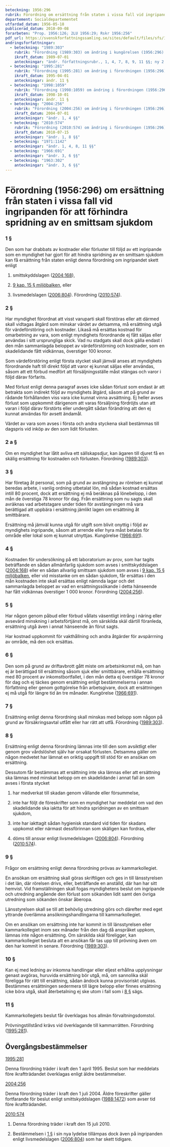 ```yaml
---
beteckning: 1956:296
rubrik: Förordning om ersättning från staten i vissa fall vid ingripanden för att förhindra spridning av en smittsam sjukdom
departement: Socialdepartementet
utfardad_datum: 1956-05-18
publicerad_datum: 2010-09-08
forarbeten: "Prop. 1956:126; 2LU 1956:29; Rskr 1956:256"
pdf_url: https://svenskforfattningssamling.se/sites/default/files/sfs/1956-05/SFS1956-296.pdf
andringsforfattningar:
  - beteckning: "1989:303"
    rubrik: "Förordning (1989:303) om ändring i kungörelsen (1956:296) om ersättning av statsmedel i vissa fall vid ingripanden i hälsovårdens intresse"
    ikraft_datum: 1989-07-01
    anteckningar: "ändr. författningsrubr., 1, 4, 7, 8, 9, 11 §§; ny 2 a §"
  - beteckning: "1995:281"
    rubrik: "Förordning (1995:281) om ändring i förordningen (1956:296) om ersättning från staten i vissa fall vid ingripanden för att förhindra spridning av en smittsam sjukdom"
    ikraft_datum: 1995-04-01
    anteckningar: ändr. 11 §
  - beteckning: "1998:1059"
    rubrik: "Förordning (1998:1059) om ändring i förordningen (1956:296) om ersättning från staten i vissa fall vid ingripanden för att förhindra spridning av en smittsam sjukdom"
    ikraft_datum: 1998-10-01
    anteckningar: ändr. 11 §
  - beteckning: "2004:256"
    rubrik: "Förordning (2004:256) om ändring i förordningen (1956:296) om ersättning från staten i vissa fall vid ingripanden för att förhindra spridning av en smittsam sjukdom"
    ikraft_datum: 2004-07-01
    anteckningar: "ändr. 1, 4 §§"
  - beteckning: "2010:574"
    rubrik: "Förordning (2010:574) om ändring i förordningen (1956:296) om ersättning från staten i vissa fall vid ingripanden för att förhindra spridning av en smittsam sjukdom"
    ikraft_datum: 2010-07-15
    anteckningar: "ändr. 1, 8 §§"
  - beteckning: "1971:1142"
    anteckningar: "ändr. 1, 4, 8, 11 §§"
  - beteckning: "1966:691"
    anteckningar: "ändr. 3, 6 §§"
  - beteckning: "1963:302"
    anteckningar: "ändr. 3, 6 §§"
---
```


# Förordning (1956:296) om ersättning från staten i vissa fall vid ingripanden för att förhindra spridning av en smittsam sjukdom

### 1 §

Den som har drabbats av kostnader eller förluster till följd av ett ingripande som en myndighet har gjort för att hindra spridning av en smittsam sjukdom kan få ersättning från staten enligt denna förordning om ingripandet skett enligt

1. smittskyddslagen ([2004:168](https://selex.se/eli/sfs/2004/168)),

2. [9 kap. 15 § miljöbalken](https://selex.se/eli/sfs/1998/808#kap9.15), eller

3. livsmedelslagen ([2006:804](https://selex.se/eli/sfs/2006/804)). Förordning ([2010:574](https://selex.se/eli/sfs/2010/574)).

### 2 §

Har myndighet förordnat att visst varuparti skall förstöras eller att därmed skall vidtagas åtgärd som minskar värdet av detsamma, må ersättning utgå för värdeförstöring och kostnader. Likaså må ersättas kostnad för omarbetning av vara, som enligt myndighets förordnande ej fått säljas eller användas i sitt ursprungliga skick. Vad nu stadgats skall dock gälla endast i den mån sammanlagda beloppet av värdeförstörning och kostnader, som en skadelidande fått vidkännas, överstiger 100 kronor.

Som värdeförstöring enligt första stycket skall jämväl anses att myndighets förordnande haft till direkt följd att varor ej kunnat säljas eller användas, såsom att ett förbud medfört att försäljningsställe måst stängas och varor i följd därav förfarits.

Med förlust enligt denna paragraf avses icke sådan förlust som endast är att betrakta som indirekt följd av myndighets åtgärd, såsom att på grund av rådande förhållanden viss vara icke kunnat vinna avsättning. Ej heller avses förlust som uppkommit därigenom att varas försäljning fördröjts utan att varan i följd därav förstörts eller undergått sådan förändring att den ej kunnat  användas för avsett ändamål.

Värdet av vara som avses i första och andra styckena skall bestämmas till dagspris vid inköp av den som lidit förlusten.

### 2 a §

Om en myndighet har låtit avliva ett sällskapsdjur, kan ägaren till djuret få en skälig ersättning för kostnaden och förlusten. Förordning ([1989:303](https://selex.se/eli/sfs/1989/303)).

### 3 §

Har företag åt personal, som på grund av avstängning av rörelsen ej kunnat beredas arbete, i vanlig ordning utbetalat lön, må sådan kostnad ersättas intill 80 procent, dock att ersättning ej må beräknas på lönebelopp, i den mån de överstiga 78 kronor för dag. Från ersättning som nu sagts skall avräknas  vad arbetstagare under tiden för avstängningen må vara berättigad att uppbära i ersättning jämlikt lagen om ersättning åt  smittbärare.

Ersättning må jämväl kunna utgå för utgift som blivit onyttig i följd av myndighets ingripande, såsom att arrende eller hyra måst betalas för område eller lokal som ej kunnat utnyttjas.  Kungörelse ([1966:691](https://selex.se/eli/sfs/1966/691)).

### 4 §

Kostnaden för undersökning på ett laboratorium av prov, som har tagits beträffande en sådan allmänfarlig sjukdom som avses i smittskyddslagen ([2004:168](https://selex.se/eli/sfs/2004/168)) eller en sådan allvarlig smittsam sjukdom som avses i [9 kap. 15 § miljöbalken](https://selex.se/eli/sfs/1998/808#kap9.15), eller vid misstanke om en sådan sjukdom, får ersättas i den mån kostnaden inte skall ersättas enligt nämnda lagar och det sammanlagda beloppet av vad en ersättningssökande i detta hänseende har fått vidkännas överstiger 1 000 kronor. Förordning ([2004:256](https://selex.se/eli/sfs/2004/256)).

### 5 §

Har någon genom påbud eller förbud vållats väsentligt intrång i näring eller avsevärd minskning i arbetsförtjänst må, om särskilda skäl därtill föranleda, ersättning utgå även i annat hänseende än förut sagts.

Har kostnad uppkommit för vakthållning och andra åtgärder för avspärrning av område, må den ock ersättas.

### 6 §

Den som på grund av driftavbrott gått miste om arbetsinkomst må, om han ej är berättigad till ersättning såsom sjuk eller smittbärare, erhålla ersättning med 80 procent av inkomstbortfallet, i den mån detta ej överstiger 78 kronor för dag och ej täckes genom ersättning enligt bestämmelserna i annan författning eller genom gottgörelse från arbetsgivare, dock att ersättningen ej må utgå för längre tid än tre månader. Kungörelse ([1966:691](https://selex.se/eli/sfs/1966/691)).

### 7 §

Ersättning enligt denna förordning skall minskas med belopp som någon på grund av försäkringsavtal utfått eller har rätt att utfå. Förordning ([1989:303](https://selex.se/eli/sfs/1989/303)).

### 8 §

Ersättning enligt denna förordning lämnas inte till den som avsiktligt eller genom grov vårdslöshet själv har orsakat förlusten. Detsamma gäller om någon medvetet har lämnat en oriktig uppgift till stöd för en ansökan om ersättning.

Dessutom får bestämmas att ersättning inte ska lämnas eller att ersättning ska lämnas med minskat belopp om en skadelidande i annat fall än som avses i första stycket

1. har medverkat till skadan genom vållande eller försummelse,

2. inte har följt de föreskrifter som en myndighet har meddelat om vad den skadelidande ska iaktta för att hindra spridningen av en smittsam sjukdom,

3. inte har iakttagit sådan hygienisk standard vid tiden för skadans uppkomst eller närmast dessförinnan som skäligen kan fordras, eller

4. döms till ansvar enligt livsmedelslagen ([2006:804](https://selex.se/eli/sfs/2006/804)). Förordning ([2010:574](https://selex.se/eli/sfs/2010/574)).

### 9 §

Frågor om ersättning enligt denna förordning prövas av kammarkollegiet.

En ansökan om ersättning skall göras skriftligen och ges in till länsstyrelsen i det län, där rörelsen drivs, eller, beträffande en anställd, där han har sitt hemvist. Vid framställningen skall fogas myndighetens beslut om ingripande och utredning angående den förlust som sökanden lidit samt den övriga utredning som sökanden önskar åberopa.

Länsstyrelsen skall se till att behövlig utredning görs och därefter med eget yttrande överlämna ansökningshandlingarna till kammarkollegiet.

Om en ansökan om ersättning inte har kommit in till länsstyrelsen eller kammarkollegiet inom sex månader från den dag då anspråket uppkom, lämnas inte någon ersättning. Om särskilda skäl föreligger, kan kammarkollegiet besluta att en ansökan får tas upp till prövning även om den har kommit in senare. Förordning ([1989:303](https://selex.se/eli/sfs/1989/303)).

### 10 §

Kan ej med ledning av inkomna handlingar eller eljest erhållna upplysningar genast avgöras, huruvida ersättning bör utgå, må, om sannolika skäl föreligga för rätt till ersättning, sådan ändock kunna provisoriskt utgivas. Bestämmes ersättningen sedermera till lägre belopp eller finnes ersättning icke böra  utgå, skall återbetalning ej ske utom i fall som i [8 §](#8) sägs.

### 11 §

Kammarkollegiets beslut får överklagas hos allmän förvaltningsdomstol.

Prövningstillstånd krävs vid överklagande till kammarrätten. Förordning ([1995:281](https://selex.se/eli/sfs/1995/281)).

## Övergångsbestämmelser

[1995:281](https://selex.se/eli/sfs/1995/281)

Denna förordning träder i kraft den 1 april 1995. Beslut som har meddelats före ikraftträdandet överklagas enligt äldre bestämmelser.

[2004:256](https://selex.se/eli/sfs/2004/256)

Denna förordning träder i kraft den 1 juli 2004. Äldre föreskrifter gäller fortfarande för beslut enligt smittskyddslagen ([1988:1472](https://selex.se/eli/sfs/1988/1472)) som avser tid före ikraftträdandet.

[2010:574](https://selex.se/eli/sfs/2010/574)

1. Denna förordning träder i kraft den 15 juli 2010.

2. Bestämmelsen i [1 §](#1) i sin nya lydelse tillämpas dock även på ingripanden enligt livsmedelslagen ([2006:804](https://selex.se/eli/sfs/2006/804)) som har skett tidigare.